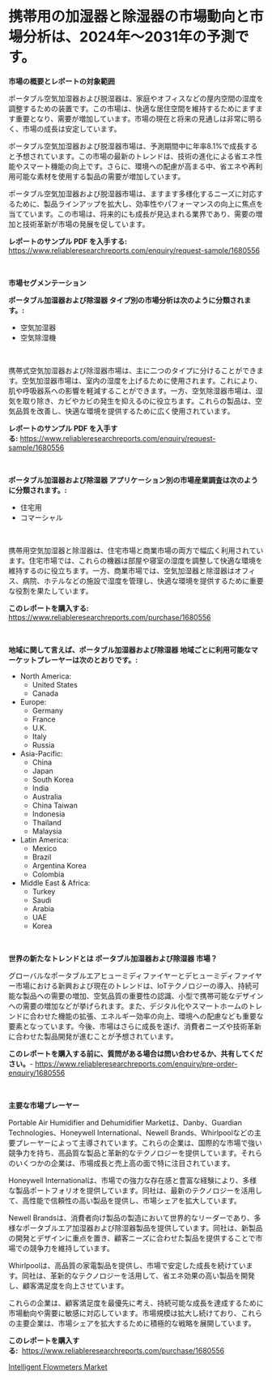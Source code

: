 <p><h1>携帯用の加湿器と除湿器の市場動向と市場分析は、2024年〜2031年の予測です。</h1></p><p><strong>市場の概要とレポートの対象範囲</strong></p>
<p><p>ポータブル空気加湿器および脱湿器は、家庭やオフィスなどの屋内空間の湿度を調整するための装置です。この市場は、快適な居住空間を維持するためにますます重要となり、需要が増加しています。市場の現在と将来の見通しは非常に明るく、市場の成長は安定しています。</p><p>ポータブル空気加湿器および脱湿器市場は、予測期間中に年率8.1%で成長すると予想されています。この市場の最新のトレンドは、技術の進化による省エネ性能やスマート機能の向上です。さらに、環境への配慮が高まる中、省エネや再利用可能な素材を使用する製品の需要が増加しています。</p><p>ポータブル空気加湿器および脱湿器市場は、ますます多様化するニーズに対応するために、製品ラインアップを拡大し、効率性やパフォーマンスの向上に焦点を当てています。この市場は、将来的にも成長が見込まれる業界であり、需要の増加と技術革新が市場の発展を促しています。</p></p>
<p><strong>レポートのサンプル PDF を入手する:</strong> <a href="https://www.reliableresearchreports.com/enquiry/request-sample/1680556">https://www.reliableresearchreports.com/enquiry/request-sample/1680556</a></p>
<p>&nbsp;</p>
<p><strong>市場セグメンテーション</strong></p>
<p><strong>ポータブル加湿器および除湿器 タイプ別の市場分析は次のように分類されます。:</strong></p>
<p><ul><li>空気加湿器</li><li>空気除湿機</li></ul></p>
<p>&nbsp;</p>
<p><p>携帯式空気加湿器および除湿器市場は、主に二つのタイプに分けることができます。空気加湿器市場は、室内の湿度を上げるために使用されます。これにより、肌や呼吸器系への影響を軽減することができます。一方、空気除湿器市場は、湿気を取り除き、カビやカビの発生を抑えるのに役立ちます。これらの製品は、空気品質を改善し、快適な環境を提供するために広く使用されています。</p></p>
<p><strong>レポートのサンプル PDF を入手する:</strong>&nbsp;<a href="https://www.reliableresearchreports.com/enquiry/request-sample/1680556">https://www.reliableresearchreports.com/enquiry/request-sample/1680556</a></p>
<p>&nbsp;</p>
<p><strong> ポータブル加湿器および除湿器 アプリケーション別の市場産業調査は次のように分類されます。:</strong></p>
<p><ul><li>住宅用</li><li>コマーシャル</li></ul></p>
<p>&nbsp;</p>
<p><p>携帯用空気加湿器と除湿器は、住宅市場と商業市場の両方で幅広く利用されています。住宅市場では、これらの機器は部屋や寝室の湿度を調整して快適な環境を維持するのに役立ちます。一方、商業市場では、空気加湿器と除湿器はオフィス、病院、ホテルなどの施設で湿度を管理し、快適な環境を提供するために重要な役割を果たしています。</p></p>
<p><strong>このレポートを購入する:</strong>&nbsp; <a href="https://www.reliableresearchreports.com/purchase/1680556">https://www.reliableresearchreports.com/purchase/1680556</a></p>
<p>&nbsp;</p>
<p><strong>地域に関して言えば、ポータブル加湿器および除湿器 地域ごとに利用可能なマーケットプレーヤーは次のとおりです。:</strong></p>
<p><ul>
    <li>
        North America:
        <ul>
            <li>United States</li>
            <li>Canada</li>
        </ul>
    </li>
    <li>
        Europe:
        <ul>
            <li>Germany</li>
            <li>France</li>
            <li>U.K.</li>
            <li>Italy</li>
            <li>Russia</li>
        </ul>
    </li>
    <li>
        Asia-Pacific:
        <ul>
            <li>China</li>
            <li>Japan</li>
            <li>South Korea</li>
            <li>India</li>
            <li>Australia</li>
            <li>China Taiwan</li>
            <li>Indonesia</li>
            <li>Thailand</li>
            <li>Malaysia</li>
        </ul>
    </li>
    <li>
        Latin America:
        <ul>
            <li>Mexico</li>
            <li>Brazil</li>
            <li>Argentina Korea</li>
            <li>Colombia</li>
        </ul>
    </li>
    <li>
        Middle East & Africa:
        <ul>
            <li>Turkey</li>
            <li>Saudi</li>
            <li>Arabia</li>
            <li>UAE</li>
            <li>Korea</li>
        </ul>
    </li>
    </ul></p>
<p>&nbsp;</p>
<p><strong>世界の新たなトレンドとは ポータブル加湿器および除湿器 市場？</strong></p>
<p><p>グローバルなポータブルエアヒューミディファイヤーとデヒューミディファイヤー市場における新興および現在のトレンドは、IoTテクノロジーの導入、持続可能な製品への需要の増加、空気品質の重要性の認識、小型で携帯可能なデザインへの需要の増加などが挙げられます。また、デジタル化やスマートホームのトレンドに合わせた機能の拡張、エネルギー効率の向上、環境への配慮なども重要な要素となっています。今後、市場はさらに成長を遂げ、消費者ニーズや技術革新に合わせた製品開発が進むことが予想されています。</p></p>
<p><strong>このレポートを購入する前に、質問がある場合は問い合わせるか、共有してください。</strong>- <a href="https://www.reliableresearchreports.com/enquiry/pre-order-enquiry/1680556">https://www.reliableresearchreports.com/enquiry/pre-order-enquiry/1680556</a></p>
<p>&nbsp;</p>
<p><strong>主要な市場プレーヤー</strong></p>
<p><p>Portable Air Humidifier and Dehumidifier Marketは、Danby、Guardian Technologies、Honeywell International、Newell Brands、Whirlpoolなどの主要プレーヤーによって主導されています。これらの企業は、国際的な市場で強い競争力を持ち、高品質な製品と革新的なテクノロジーを提供しています。それらのいくつかの企業は、市場成長と売上高の面で特に注目されています。</p><p>Honeywell Internationalは、市場での強力な存在感と豊富な経験により、多様な製品ポートフォリオを提供しています。同社は、最新のテクノロジーを活用して、高性能で信頼性の高い製品を提供し、市場シェアを拡大しています。</p><p>Newell Brandsは、消費者向け製品の製造において世界的なリーダーであり、多様なポータブルエア加湿器および除湿器製品を提供しています。同社は、新製品の開発とデザインに重点を置き、顧客ニーズに合わせた製品を提供することで市場での競争力を維持しています。</p><p>Whirlpoolは、高品質の家電製品を提供し、市場で安定した成長を続けています。同社は、革新的なテクノロジーを活用して、省エネ効果の高い製品を開発し、顧客満足度を向上させています。</p><p>これらの企業は、顧客満足度を最優先に考え、持続可能な成長を達成するために市場動向や需要に敏感に対応しています。市場規模は拡大し続けており、これらの主要企業は、市場シェアを拡大するために積極的な戦略を展開しています。</p></p>
<p><strong>このレポートを購入する:</strong>&nbsp;&nbsp;<a href="https://www.reliableresearchreports.com/purchase/1680556">https://www.reliableresearchreports.com/purchase/1680556</a></p>
<p><p><a href="https://extreme-scabiosa-c81.notion.site/Decoding-the-Intelligent-Flowmeters-Market-A-Deep-Dive-into-the-Latest-Market-Trends-Market-Segmen-ae45e5dd15254716bcd213ba4a0aedaa">Intelligent Flowmeters Market</a></p></p>